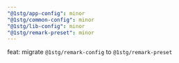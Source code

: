 ```yaml
---
"@1stg/app-config": minor
"@1stg/common-config": minor
"@1stg/lib-config": minor
"@1stg/remark-preset": minor
---
```


feat: migrate `@1stg/remark-config` to `@1stg/remark-preset`
